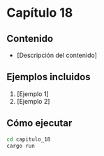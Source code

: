 # Capítulo 18

## Contenido
- [Descripción del contenido]

## Ejemplos incluidos
1. [Ejemplo 1]
2. [Ejemplo 2]

## Cómo ejecutar
```bash
cd capitulo_18
cargo run
```

